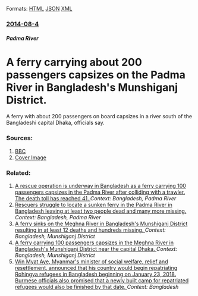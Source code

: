 
Formats: [HTML](/news/2014/08/4/a-ferry-carrying-about-200-passengers-capsizes-on-the-padma-river-in-bangladesh-s-munshiganj-district.html)  [JSON](/news/2014/08/4/a-ferry-carrying-about-200-passengers-capsizes-on-the-padma-river-in-bangladesh-s-munshiganj-district.json)  [XML](/news/2014/08/4/a-ferry-carrying-about-200-passengers-capsizes-on-the-padma-river-in-bangladesh-s-munshiganj-district.xml)  

### [2014-08-4](/news/2014/08/4/index.md)

##### Padma River
# A ferry carrying about 200 passengers capsizes on the Padma River in Bangladesh's Munshiganj District. 

A ferry with about 200 passengers on board capsizes in a river south of the Bangladeshi capital Dhaka, officials say.


### Sources:

1. [BBC](http://www.bbc.com/news/world-asia-28636887)
1. [Cover Image](https://ichef.bbci.co.uk/news/1024/media/images/76724000/jpg/_76724263_76724262.jpg)

### Related:

1. [A rescue operation is underway in Bangladesh as a ferry carrying 100 passengers capsizes in the Padma River after colliding with a trawler. The death toll has reached 41. ](/news/2015/02/22/a-rescue-operation-is-underway-in-bangladesh-as-a-ferry-carrying-100-passengers-capsizes-in-the-padma-river-after-colliding-with-a-trawler.md) _Context: Bangladesh, Padma River_
2. [Rescuers struggle to locate a sunken ferry in the Padma River in Bangladesh leaving at least two people dead and many more missing. ](/news/2014/08/5/rescuers-struggle-to-locate-a-sunken-ferry-in-the-padma-river-in-bangladesh-leaving-at-least-two-people-dead-and-many-more-missing.md) _Context: Bangladesh, Padma River_
3. [A ferry sinks on the Meghna River in Bangladesh's Munshiganj District resulting in at least 12 deaths and hundreds missing. ](/news/2014/05/15/a-ferry-sinks-on-the-meghna-river-in-bangladesh-s-munshiganj-district-resulting-in-at-least-12-deaths-and-hundreds-missing.md) _Context: Bangladesh, Munshiganj District_
4. [A ferry carrying 100 passengers capsizes in the Meghna River in Bangladesh's Munshiganj District near the capital Dhaka. ](/news/2013/02/8/a-ferry-carrying-100-passengers-capsizes-in-the-meghna-river-in-bangladesh-s-munshiganj-district-near-the-capital-dhaka.md) _Context: Bangladesh, Munshiganj District_
5. [Win Myat Aye, Myanmar's minister of social welfare, relief and resettlement, announced that his country would begin repatriating Rohingya refugees in Bangladesh beginning on January 23, 2018. Burmese officials also promised that a newly built camp for repatriated refugees would also be finished by that date. ](/news/2018/01/15/win-myat-aye-myanmar-s-minister-of-social-welfare-relief-and-resettlement-announced-that-his-country-would-begin-repatriating-rohingya-re.md) _Context: Bangladesh_
